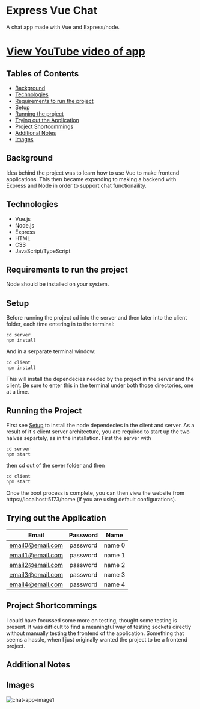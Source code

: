 # Express Vue Chat
A chat app made with Vue and Express/node.

# [View YouTube video of app](https://youtu.be/xsVkhs9jpfU)

## Tables of Contents
* [Background](#background)
* [Technologies](#technologies)
* [Requirements to run the project](#requirements-to-run-the-project)
* [Setup](#setup)
* [Running the project](#running-the-project)
* [Trying out the Application](#trying-out-the-application)
* [Project Shortcommings](#shortcommings)
* [Additional Notes](#additional-notes)
* [Images](#images)

## Background
Idea behind the project was to learn how to use Vue to make frontend applications.
This then became expanding to making a backend with Express and Node in order to support chat functionaility.

## Technologies
- Vue.js
- Node.js
- Express
- HTML
- CSS
- JavaScript/TypeScript

## Requirements to run the project
Node should be installed on your system. 

## Setup
Before running the project cd into the server and then later into the client folder, each time entering in to the terminal:
```
cd server
npm install
```
And in a serparate terminal window:
```
cd client
npm install
```
This will install the dependecies needed by the project in the server and the client. Be sure to enter this in the terminal under both those directories, one at a time.

## Running the Project
First see [Setup](#setup) to install the node dependecies in the client and server.
As a result of it's client server architecture, you are required to start up the two halves separtely, as in the installation. First the server with
```
cd server
npm start
```

then cd out of the sever folder and then
```
cd client
npm start
```

Once the boot process is complete, you can then view the website from https://localhost:5173/home (if you are using default configurations). 

## Trying out the Application

| Email   | Password | Name |
|:-------:|:-------:|:-------:|
|email0@email.com|password|name 0|
|email1@email.com|password|name 1|
|email2@email.com|password|name 2|
|email3@email.com|password|name 3|
|email4@email.com|password|name 4|



## Project Shortcommings
I could have focussed some more on testing, thought some testing is present. It was difficult to find a meaningful way of testing sockets directly without manually testing the frontend of the application.
Something that seems a hassle, when I just originally wanted the project to be a frontend project.

## Additional Notes

## Images

![chat-app-image1](https://github.com/user-attachments/assets/83944634-d561-424a-8215-67c395ca8449)

